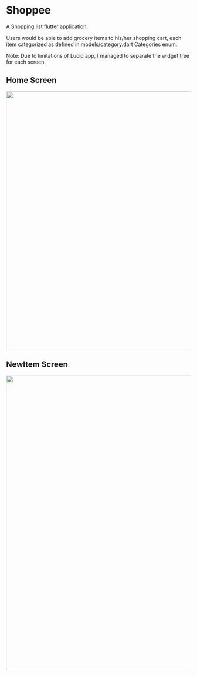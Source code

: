 # Shoppee

A Shopping list flutter application.

Users would be able to add grocery items to his/her shopping cart, each item categorized
as defined in models/category.dart Categories enum.

Note: Due to limitations of Lucid app, I managed to separate the widget tree for each screen.

## Home Screen
<img width="600" height="700" src="https://github.rds.lexmark.com/storage/user/1186/files/ead50d62-91bb-4b9f-9a15-b2dc2605a5bb"/>

## NewItem Screen
<img width="700" height="800" src="https://github.rds.lexmark.com/storage/user/1186/files/ab7e67f8-e0d5-4a96-93b9-4136f2f44b33"/>
